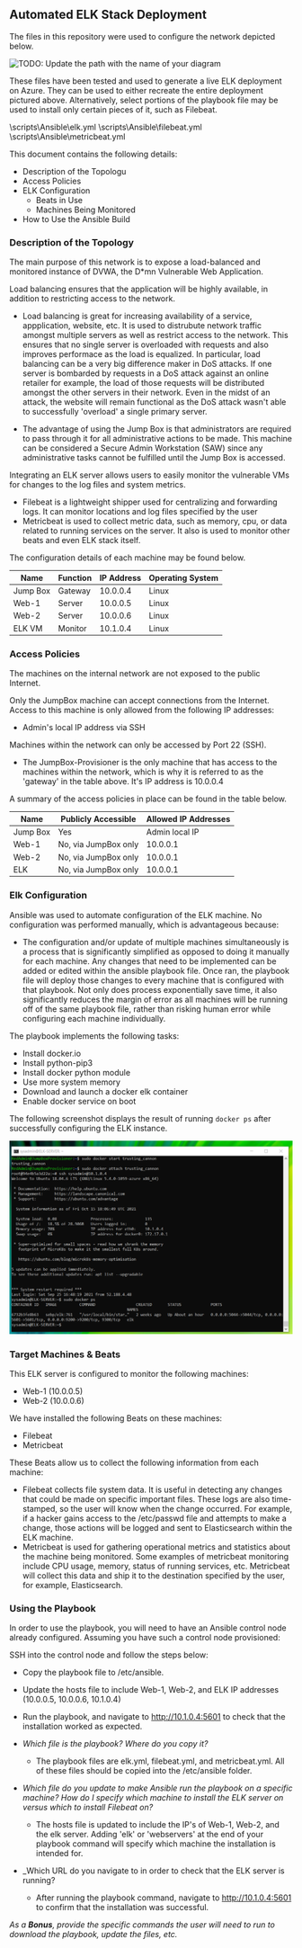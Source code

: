## Automated ELK Stack Deployment

The files in this repository were used to configure the network depicted below.

![TODO: Update the path with the name of your diagram](Images/diagram_filename.png)

These files have been tested and used to generate a live ELK deployment on Azure. They can be used to either recreate the entire deployment pictured above. Alternatively, select portions of the playbook file may be used to install only certain pieces of it, such as Filebeat.

  \scripts\Ansible\elk.yml
  \scripts\Ansible\filebeat.yml
  \scripts\Ansible\metricbeat.yml

This document contains the following details:
- Description of the Topologu
- Access Policies
- ELK Configuration
  - Beats in Use
  - Machines Being Monitored
- How to Use the Ansible Build


### Description of the Topology

The main purpose of this network is to expose a load-balanced and monitored instance of DVWA, the D*mn Vulnerable Web Application.

Load balancing ensures that the application will be highly available, in addition to restricting access to the network.

- Load balancing is great for increasing availability of a service, appplication, website, etc. It is used to distrubute network traffic amongst multiple servers as well as restrict access to the network. This ensures that no single server is overloaded with requests and also improves performace as the load is equalized. In particular, load balancing can be a very big difference maker in DoS attacks. If one server is bombarded by requests in a DoS attack against an online retailer for example, the load of those requests will be distributed amongst the other servers in their network. Even in the midst of an attack, the website will remain functional as the DoS attack wasn't able to successfully 'overload' a single primary server.  

- The advantage of using the Jump Box is that administrators are required to pass through it for all administrative actions to be made. This machine can be considered a Secure Admin Workstation (SAW) since any administrative tasks cannot be fulfilled until the Jump Box is accessed. 

Integrating an ELK server allows users to easily monitor the vulnerable VMs for changes to the log files and system metrics.

- Filebeat is a lightweight shipper used for centralizing and forwarding logs. It can monitor locations and log files specified by the user
- Metricbeat is used to collect metric data, such as memory, cpu, or data related to running services on the server. It also is used to monitor other beats and even ELK stack itself.

The configuration details of each machine may be found below.

| Name     | Function | IP Address | Operating System |
|----------|----------|------------|------------------|
| Jump Box | Gateway  | 10.0.0.4   | Linux            |
| Web-1    | Server   | 10.0.0.5   | Linux            |
| Web-2    | Server   | 10.0.0.6   | Linux            |
| ELK VM   | Monitor  | 10.1.0.4   | Linux            |

### Access Policies

The machines on the internal network are not exposed to the public Internet. 

Only the JumpBox machine can accept connections from the Internet. Access to this machine is only allowed from the following IP addresses:

- Admin's local IP address via SSH 

Machines within the network can only be accessed by Port 22 (SSH).

- The JumpBox-Provisioner is the only machine that has access to the machines within the network, which is why it is referred to as the 'gateway' in the table above. It's IP address is 10.0.0.4

A summary of the access policies in place can be found in the table below.

| Name     | Publicly Accessible | Allowed IP Addresses |
|----------|---------------------|----------------------|
| Jump Box |        Yes          |    Admin local IP    |
| Web-1    |No, via JumpBox only |      10.0.0.1        |
| Web-2    |No, via JumpBox only |      10.0.0.1        |
| ELK      |No, via JumpBox only |      10.0.0.1        |

### Elk Configuration

Ansible was used to automate configuration of the ELK machine. No configuration was performed manually, which is advantageous because:

- The configuration and/or update of multiple machines simultaneously is a process that is significantly simplified as opposed to doing it manually for each machine. Any changes that need to be implemented can be added or edited within the ansible playbook file. Once ran, the playbook file will deploy those changes to every machine that is configured with that playbook. Not only does process exponentially save time, it also significantly reduces the margin of error as all machines will be running off of the same playbook file, rather than risking human error while configuring each machine individually.

The playbook implements the following tasks:

- Install docker.io
- Install python-pip3
- Install docker python module
- Use more system memory
- Download and launch a docker elk container
- Enable docker service on boot

The following screenshot displays the result of running `docker ps` after successfully configuring the ELK instance.

![TODO: Update the path with the name of your screenshot of docker ps output](Images/docker_ps.png)

### Target Machines & Beats
This ELK server is configured to monitor the following machines:

- Web-1 (10.0.0.5)
- Web-2 (10.0.0.6)

We have installed the following Beats on these machines:

- Filebeat
- Metricbeat

These Beats allow us to collect the following information from each machine:

- Filebeat collects file system data. It is useful in detecting any changes that could be made on specific important files. These logs are also time-stamped, so the user will know when the change occurred. For example, if a hacker gains access to the /etc/passwd file and attempts to make a change, those actions will be logged and sent to Elasticsearch within the ELK machine. 
- Metricbeat is used for gathering operational metrics and statistics about the machine being monitored. Some examples of metricbeat monitoring include CPU usage, memory, status of running services, etc. Metricbeat will collect this data and ship it to the destination specified by the user, for example, Elasticsearch. 

### Using the Playbook
In order to use the playbook, you will need to have an Ansible control node already configured. Assuming you have such a control node provisioned: 

SSH into the control node and follow the steps below:
- Copy the playbook file to /etc/ansible.
- Update the hosts file to include Web-1, Web-2, and ELK IP addresses
     (10.0.0.5, 10.0.0.6, 10.1.0.4)
- Run the playbook, and navigate to http://10.1.0.4:5601 to check that the installation worked as expected.

- _Which file is the playbook? Where do you copy it?_

  - The playbook files are elk.yml, filebeat.yml, and metricbeat.yml. All of these files should be copied into the /etc/ansible folder.

- _Which file do you update to make Ansible run the playbook on a specific machine? How do I specify which machine to install the ELK server on versus which to install Filebeat on?_

  - The hosts file is updated to include the IP's of Web-1, Web-2, and the elk server. Adding 'elk' or 'webservers' at the end of your playbook command will specify which machine the installation is intended for.

- _Which URL do you navigate to in order to check that the ELK server is running?

  - After running the playbook command, navigate to http://10.1.0.4:5601 to confirm that the installation was successful.

_As a **Bonus**, provide the specific commands the user will need to run to download the playbook, update the files, etc._
